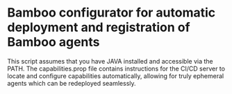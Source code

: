 # Bamboo configurator for automatic deployment and registration of Bamboo agents

This script assumes that you have JAVA installed and accessible via the PATH. The capabilities.prop file contains instructions for the CI/CD server to locate and configure capabilities automatically, allowing for truly ephemeral agents which can be redeployed seamlessly.

